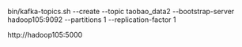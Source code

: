 bin/kafka-topics.sh --create --topic taobao_data2 --bootstrap-server hadoop105:9092 --partitions 1 --replication-factor 1


http://hadoop105:5000